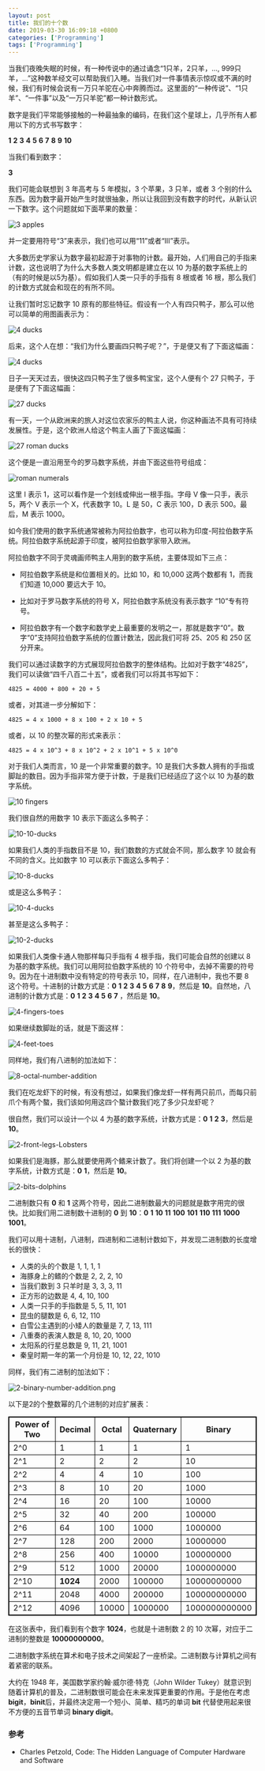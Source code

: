 ```yaml
---
layout: post
title: 我们的十个数
date: 2019-03-30 16:09:18 +0800
categories: ['Programming']
tags: ['Programming']
---
```


当我们夜晚失眠的时候，有一种传说中的通过诵念“1只羊，2只羊，..., 999只羊，...”这种数羊经文可以帮助我们入睡。当我们对一件事情表示惊叹或不满的时候，我们有时候会说有一万只羊驼在心中奔腾而过。这里面的“一种传说”、“1只羊”、“一件事”以及“一万只羊驼”都一种计数形式。

数字是我们平常能够接触的一种最抽象的编码，在我们这个星球上，几乎所有人都用以下的方式书写数字：

**1** **2** **3** **4** **5** **6** **7** **8** **9** **10**

当我们看到数字：

**3**

我们可能会联想到 3 年高考与 5 年模拟，3 个苹果，3 只羊，或者 3 个别的什么东西。因为数字最开始产生时就很抽象，所以让我回到没有数字的时代，从新认识一下数字。这个问题就如下面苹果的数量：

![3 apples](/assets/code-the-hidden-language-of-computer-hardware-and-software/3-apples.png)

并一定要用符号“3”来表示，我们也可以用“11”或者“Ⅲ”表示。

大多数历史学家认为数字最初起源于对事物的计数。最开始，人们用自己的手指来计数，这也说明了为什么大多数人类文明都是建立在以 10 为基的数字系统上的（有的时候是以5为基）。假如我们人类一只手的手指有 8 根或者 16 根，那么我们的计数方式就会和现在的有所不同。

让我们暂时忘记数字 10 原有的那些特征。假设有一个人有四只鸭子，那么可以他可以简单的用图画表示为：

![4 ducks](/assets/code-the-hidden-language-of-computer-hardware-and-software/4-ducks.png)

后来，这个人在想：“我们为什么要画四只鸭子呢？”，于是便又有了下面这幅画：

![4 ducks](/assets/code-the-hidden-language-of-computer-hardware-and-software/4-ducks-slides.png)

日子一天天过去，很快这四只鸭子生了很多鸭宝宝，这个人便有个 27 只鸭子，于是便有了下面这幅画：

![27 ducks](/assets/code-the-hidden-language-of-computer-hardware-and-software/27-ducks.png)

有一天，一个从欧洲来的旅人对这位农家乐的鸭主人说，你这种画法不具有可持续发展性。于是，这个欧洲人给这个鸭主人画了下面这幅画：

![27 roman ducks](/assets/code-the-hidden-language-of-computer-hardware-and-software/27-roman-ducks.png)

这个便是一直沿用至今的罗马数字系统，并由下面这些符号组成：

![roman numerals](/assets/code-the-hidden-language-of-computer-hardware-and-software/roman-numerals.png)

这里 I 表示 1，这可以看作是一个划线或伸出一根手指。字母 V 像一只手，表示 5，两个 V 表示一个 X，代表数字 10。L 是 50，C 表示 100，D 表示 500。最后，M 表示 1000。

如今我们使用的数字系统通常被称为阿拉伯数字，也可以称为印度-阿拉伯数字系统。阿拉伯数字系统起源于印度，被阿拉伯数学家带入欧洲。

阿拉伯数字不同于灵魂画师鸭主人用到的数字系统，主要体现如下三点：

- 阿拉伯数字系统是和位置相关的。比如 10，和 10,000 这两个数都有 1，而我们知道 10,000 要远大于 10。

- 比如对于罗马数字系统的符号 X，阿拉伯数字系统没有表示数字 “10”专有符号。

- 阿拉伯数字有一个数字和数学史上最重要的发明之一，那就是数字“0”。数字“0”支持阿拉伯数字系统的位置计数法，因此我们可将 25、205 和 250 区分开来。

我们可以通过读数字的方式展现阿拉伯数字的整体结构。比如对于数字“4825”，我们可以读做“四千八百二十五”，或者我们可以将其书写如下：

```
4825 = 4000 + 800 + 20 + 5
```

或者，对其进一步分解如下：

```
4825 = 4 x 1000 + 8 x 100 + 2 x 10 + 5
```

或者，以 10 的整次幂的形式来表示：

```
4825 = 4 x 10^3 + 8 x 10^2 + 2 x 10^1 + 5 x 10^0
```

对于我们人类而言，10 是一个非常重要的数字。10 是我们大多数人拥有的手指或脚趾的数目。因为手指非常方便于计数，于是我们已经适应了这个以 10 为基的数字系统。

![10 fingers](/assets/code-the-hidden-language-of-computer-hardware-and-software/10-fingers.png)

我们很自然的用数字 10 表示下面这么多鸭子：

![10-10-ducks](/assets/code-the-hidden-language-of-computer-hardware-and-software/10-10-ducks.png)

如果我们人类的手指数目不是 10，我们数数的方式就会不同，那么数字 10 就会有不同的含义。比如数字 10 可以表示下面这么多鸭子：

![10-8-ducks](/assets/code-the-hidden-language-of-computer-hardware-and-software/10-8-ducks.png)

或是这么多鸭子：

![10-4-ducks](/assets/code-the-hidden-language-of-computer-hardware-and-software/10-4-ducks.png)

甚至是这么多鸭子：

![10-2-ducks](/assets/code-the-hidden-language-of-computer-hardware-and-software/10-2-ducks.png)

如果我们人类像卡通人物那样每只手指有 4 根手指，我们可能会自然的创建以 8 为基的数字系统。我们可以用阿拉伯数字系统的 10 个符号中，去掉不需要的符号 9。因为在十进制数中没有特定的符号表示 10，同样，在八进制中，我也不要 8 这个符号。十进制的计数方式是：**0** **1** **2** **3** **4** **5** **6** **7** **8** **9**，然后是 **10**。自然地，八进制的计数方式是：**0** **1** **2** **3** **4** **5** **6** **7** ，然后是 **10**。

![4-fingers-toes](/assets/code-the-hidden-language-of-computer-hardware-and-software/4-fingers-toes.png)

如果继续数脚趾的话，就是下面这样：

![4-feet-toes](/assets/code-the-hidden-language-of-computer-hardware-and-software/4-feet-toes.png)

同样地，我们有八进制的加法如下：

![8-octal-number-addition](/assets/code-the-hidden-language-of-computer-hardware-and-software/8-octal-number-addition.png)

我们在吃龙虾下的时候，有没有想过，如果我们像龙虾一样有两只前爪，而每只前爪个有两个螯，我们该如何用这四个螯计数我们吃了多少只龙虾呢？

很自然，我们可以设计一个以 4 为基的数字系统，计数方式是：**0** **1** **2** **3**，然后是 **10**。

![2-front-legs-Lobsters](/assets/code-the-hidden-language-of-computer-hardware-and-software/2-front-legs-Lobsters.png)

如果我们是海豚，那么就要使用两个鳍来计数了。我们将创建一个以 2 为基的数字系统，计数方式是：**0** **1**，然后是 **10**。

![2-bits-dolphins](/assets/code-the-hidden-language-of-computer-hardware-and-software/2-bits-dolphins.png)

二进制数只有 **0** 和 **1** 这两个符号，因此二进制数最大的问题就是数字用完的很快。比如我们用二进制数十进制的 **0** 到 **10**：**0** **1** **10** **11** **100** **101** **110** **111** **1000** **1001**。

我们可以用十进制，八进制，四进制和二进制计数如下，并发现二进制数的长度增长的很快：

- 人类的头的个数是 1, 1, 1, 1
- 海豚身上的鳍的个数是 2, 2, 2, 10
- 当我们数到 3 只羊时是 3, 3, 3, 11
- 正方形的边数是 4, 4, 10, 100
- 人类一只手的手指数是 5, 5, 11, 101
- 昆虫的腿数是 6, 6, 12, 110
- 白雪公主遇到的小矮人的数量是 7, 7, 13, 111
- 八重奏的表演人数是 8, 10, 20, 1000
- 太阳系的行星总数是 9, 11, 21, 1001
- 秦皇时期一年的第一个月份是 10, 12, 22, 1010

同样，我们有二进制的加法如下：

![2-binary-number-addition.png](/assets/code-the-hidden-language-of-computer-hardware-and-software/2-binary-number-addition.png)

以下是2的个整数幂的几个进制的对应扩展表：

<style>
  table, th, td {
    border: 1px solid black;
  }
</style>

|Power of Two | Decimal |Octal |Quaternary |Binary|
|-------------|---------|------|-----------|------|
|2^0          |1        |1     |1          |1
|2^1          |2        |2     |2          |10
|2^2          |4        |4     |10         |100
|2^3          |8        |10    |20         |1000
|2^4          |16       |20    |100        |10000
|2^5          |32       |40    |200        |100000
|2^6          |64       |100   |1000       |1000000
|2^7          |128      |200   |2000       |10000000
|2^8          |256      |400   |10000      |100000000
|2^9          |512      |1000  |20000      |1000000000
|2^10         |**1024** |2000  |100000     |10000000000
|2^11         |2048     |4000  |200000     |100000000000
|2^12         |4096     |10000 |1000000    |1000000000000

在这张表中，我们看到有个数字 **1024**，也就是十进制数 2 的 10 次幂，对应于二进制的整数是 **10000000000**。

二进制数字系统在算术和电子技术之间架起了一座桥梁。二进制数与计算机之间有着紧密的联系。

大约在 1948 年，美国数学家约翰·威尔德·特克（John Wilder Tukey）就意识到随着计算机的普及，二进制数很可能会在未来发挥更重要的作用。于是他在考虑 **bigit**，**binit**后，并最终决定用一个短小、简单、精巧的单词 **bit** 代替使用起来很不方便的五音节单词 **binary digit**。

### 参考

- Charles Petzold, Code: The Hidden Language of Computer Hardware and Software
